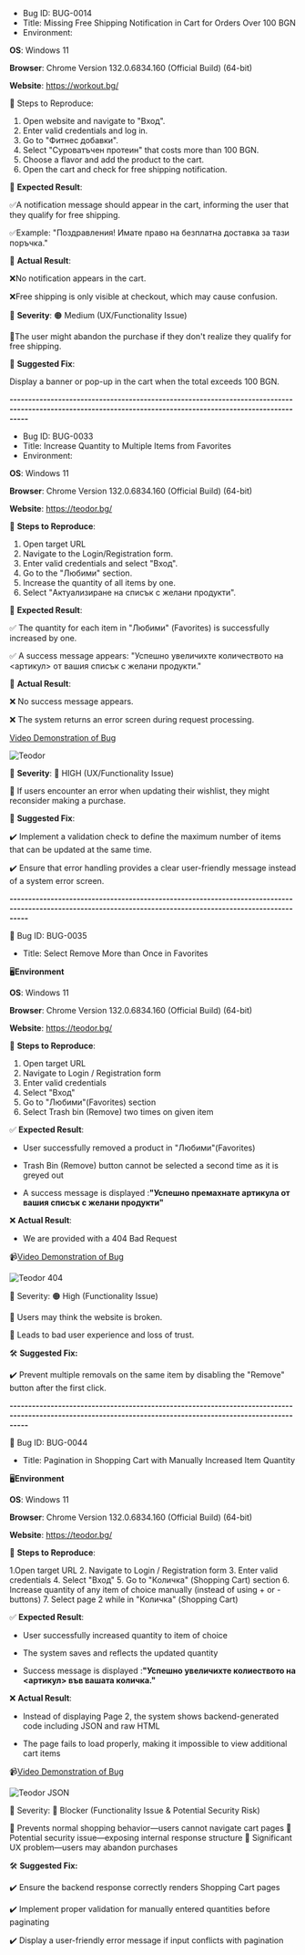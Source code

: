 - Bug ID: BUG-0014
- Title: Missing Free Shipping Notification in Cart for Orders Over 100 BGN
- Environment:

**OS**: Windows 11

**Browser**: Chrome Version 132.0.6834.160 (Official Build) (64-bit)

**Website**: https://workout.bg/

🔹 Steps to Reproduce:

1. Open website and navigate to "Вход".
2. Enter valid credentials and log in.
3. Go to "Фитнес добавки".
4. Select "Суроватъчен протеин" that costs more than 100 BGN.
5. Choose a flavor and add the product to the cart.
6. Open the cart and check for free shipping notification.

🔹 **Expected Result**:

✅A notification message should appear in the cart, informing the user that they qualify for free shipping.

✅Example: "Поздравления! Имате право на безплатна доставка за тази поръчка."

🔹 **Actual Result**:

❌No notification appears in the cart.

❌Free shipping is only visible at checkout, which may cause confusion.

🔹 **Severity**: 🟠 Medium (UX/Functionality Issue)

📌The user might abandon the purchase if they don't realize they qualify for free shipping.

🔹 **Suggested Fix**:

Display a banner or pop-up in the cart when the total exceeds 100 BGN.

**-------------------------------------------------------------------------------------------------------------------------------------------------------------**

- Bug ID: BUG-0033
- Title: Increase Quantity to Multiple Items from Favorites
- Environment:

**OS**: Windows 11

**Browser**: Chrome Version 132.0.6834.160 (Official Build) (64-bit)

**Website**: https://teodor.bg/

🔹 **Steps to Reproduce**:

1. Open target URL
2. Navigate to the Login/Registration form.
3. Enter valid credentials and select "Вход".
4. Go to the "Любими" section.
5. Increase the quantity of all items by one.
6. Select "Актуализиране на списък с желани продукти".

🔹 **Expected Result**:

✅ The quantity for each item in "Любими" (Favorites) is successfully increased by one.

✅ A success message appears: "Успешно увеличихте количеството на <артикул> от вашия списък с желани продукти."

🔹 **Actual Result**:

❌ No success message appears.

❌ The system returns an error screen during request processing.

[Video Demonstration of Bug](https://github.com/Drunin-Martin/QA-Test-Cases-and-Bugs/raw/main/Teodor%20%231.mp4)

![Teodor](https://github.com/user-attachments/assets/40ec16f1-ca57-4789-8622-103176e7a5dd)


🔹 **Severity**: 🔴 HIGH (UX/Functionality Issue)

📌 If users encounter an error when updating their wishlist, they might reconsider making a purchase.

🔹 **Suggested Fix**:

✔️ Implement a validation check to define the maximum number of items that can be updated at the same time.

✔️ Ensure that error handling provides a clear user-friendly message instead of a system error screen.

**-------------------------------------------------------------------------------------------------------------------------------------------------------------**

🐞 Bug ID: BUG-0035
-  Title: Select Remove More than Once in Favorites

🖥️**Environment**

**OS**: Windows 11

**Browser**: Chrome Version 132.0.6834.160 (Official Build) (64-bit)

**Website**: https://teodor.bg/

🔹 **Steps to Reproduce**:

1. Open target URL
2. Navigate to Login / Registration form
3. Enter valid credentials
4. Select "Вход"
5. Go to "Любими"(Favorites) section
6. Select Trash bin (Remove) two times on given item

✅  **Expected Result**:

- User successfully removed a product in "Любими"(Favorites)

- Trash Bin (Remove) button cannot be selected a second time as it is greyed out

- A success message is displayed :**"Успешно премахнате артикула от вашия списък с желани продукти"**

❌ **Actual Result**:

- We are provided with a 404 Bad Request

📹[Video Demonstration of Bug](https://github.com/Drunin-Martin/QA-Test-Cases-and-Bugs/blob/main/Teodor%20%232.mp4)

![Teodor 404](https://github.com/user-attachments/assets/8de71ae1-4b9e-436b-a079-f4f66fe4172a)

🚨 Severity: 🟠 High (Functionality Issue)

📌 Users may think the website is broken.

📌 Leads to bad user experience and loss of trust.

🛠️ **Suggested Fix:**

✔️ Prevent multiple removals on the same item by disabling the "Remove" button after the first click.

**-------------------------------------------------------------------------------------------------------------------------------------------------------------**

🐞 Bug ID: BUG-0044
- Title: Pagination in Shopping Cart with Manually Increased Item Quantity

🖥️**Environment**

**OS**: Windows 11

**Browser**: Chrome Version 132.0.6834.160 (Official Build) (64-bit)

**Website**: https://teodor.bg/

🔹 **Steps to Reproduce**:

1.Open target URL
2. Navigate to Login / Registration form
3. Enter valid credentials
4. Select "Вход"
5. Go to "Количка" (Shopping Cart) section
6. Increase quantity of any item of choice manually (instead of using + or - buttons)
7. Select page 2 while in "Количка" (Shopping Cart)

✅  **Expected Result**:

 - User successfully increased quantity to item of choice

 - The system saves and reflects the updated quantity

 - Success message is displayed :**"Успешно увеличихте колиеството на <артикул> във вашата количка."**

❌ **Actual Result**:

 - Instead of displaying Page 2, the system shows backend-generated code including JSON and raw HTML

 - The page fails to load properly, making it impossible to view additional cart items

📹[Video Demonstration of Bug](https://github.com/Drunin-Martin/QA-Test-Cases-and-Bugs/blob/main/Teodor%20%233.mp4)

![Teodor JSON](https://github.com/user-attachments/assets/6c56e49e-2787-4f0e-b83a-8f736ef6ffae)


🚨 Severity: 🛑 Blocker (Functionality Issue & Potential Security Risk)

📌 Prevents normal shopping behavior—users cannot navigate cart pages
📌 Potential security issue—exposing internal response structure
📌 Significant UX problem—users may abandon purchases

🛠️ **Suggested Fix:**

✔️ Ensure the backend response correctly renders Shopping Cart pages

✔️ Implement proper validation for manually entered quantities before paginating

✔️ Display a user-friendly error message if input conflicts with pagination
